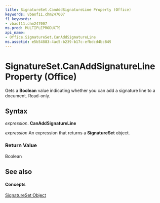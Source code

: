 ```yaml
---
title: SignatureSet.CanAddSignatureLine Property (Office)
keywords: vbaof11.chm247007
f1_keywords:
- vbaof11.chm247007
ms.prod: MULTIPLEPRODUCTS
api_name:
- Office.SignatureSet.CanAddSignatureLine
ms.assetid: e5b54883-4ac5-b239-b17c-efbdcd4bc849
---
```



# SignatureSet.CanAddSignatureLine Property (Office)

Gets a  **Boolean** value indicating whether you can add a signature line to a document. Read-only.


## Syntax

 _expression_. **CanAddSignatureLine**

 _expression_ An expression that returns a **SignatureSet** object.


### Return Value

Boolean


## See also


#### Concepts


[SignatureSet Object](signatureset-object-office.md)


